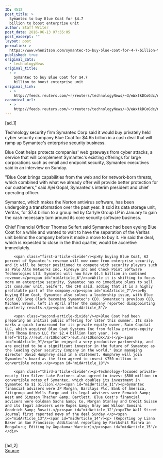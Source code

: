 ```yaml
---
ID: 4512
post_title: >
  Symantec to buy Blue Coat for $4.7
  billion to boost enterprise unit
author: Staff Writer
post_date: 2016-06-13 07:35:05
post_excerpt: ""
layout: post
permalink: >
  https://www.whenitson.com/symantec-to-buy-blue-coat-for-4-7-billion-to-boost-enterprise-unit/
published: true
original_cats:
  - technologyNews
original_title:
  - >
    Symantec to buy Blue Coat for $4.7
    billion to boost enterprise unit
original_link:
  - >
    http://feeds.reuters.com/~r/reuters/technologyNews/~3/eWxtkDCoGdc/us-bluecoat-m-a-symantec-idUSKCN0YZ0BM
canonical_url:
  - >
    http://feeds.reuters.com/~r/reuters/technologyNews/~3/eWxtkDCoGdc/us-bluecoat-m-a-symantec-idUSKCN0YZ0BM
---
```

 [ad_1]
<br><div id="articleText">
<span id="midArticle_start"/>

<span id="midArticle_0"/><span class="focusParagraph" readability="3"><p><span class="articleLocatio&lt;/span&gt;n">Technology security firm Symantec Corp said it would buy privately held cyber security company Blue Coat for $4.65 billion in a cash deal that will ramp up Symantec's enterprise security business.</span></p></span><span id="midArticle_1"/><p>Blue Coat helps protects companies' web gateways from cyber attacks, a service that will complement Symantec's existing offerings for large corporations such as email and endpoint security, Symantec executives said in an interview on Sunday.</p><span id="midArticle_2"/><p>"Blue Coat brings capabilities from the web and for network-born threats, which combined with what we already offer will provide better protection for our customers," said Ajei Gopal, Symantec's interim president and chief operating officer.</p><span id="midArticle_3"/><p>Symantec, which makes the Norton antivirus software, has been undergoing a transformation over the past year. It sold its data storage unit, Veritas, for $7.4 billion to a group led by Carlyle Group LP in January to gain the cash necessary turn around its core security software business.</p><span id="midArticle_4"/><p>Chief Financial Officer Thomas Seifert said Symantec had been eyeing Blue Coat for a while and wanted to wait to have the separation of the Veritas unit behind the company before it made a move to buy it. He said the deal, which is expected to close in the third quarter, would be accretive immediately.</p><span id="midArticle_5"/>
        
        <span class="first-article-divide"/><p>By buying Blue Coat, 62 percent of Symantec's revenue will now come from enterprise security, and it will be better positioned to compete with security players such as Palo Alto Networks Inc, FireEye Inc and Check Point Software Technologies Ltd. Symantec will now have $4.4 billion in combined revenue.</p><span id="midArticle_6"/><p>While it is shifting to focus more on enterprise security, Symantec has no immediate plans to sell its consumer unit, Seifert, the CFO said, adding that it is a highly profitable part of the company.</p><span id="midArticle_7"/><p>By buying Blue Coat, Symantec also solves a leadership issue, with Blue Coat CEO Greg Clark becoming Symantec's CEO. Symantec's previous CEO, Michael Brown, left in April after the company reported disappointing quarterly results.</p><span id="midArticle_8"/>
        
        <span class="second-article-divide"/><p>Blue Coat had been preparing an initial public offering for later this summer. Its sale marks a quick turnaround for its private equity owner, Bain Capital LLC, which acquired Blue Coat Systems Inc from fellow private-equity firm Thoma Bravo LLC for $2.4 billion last year. (<a href="http://reut.rs/1OkonoK">reut.rs/1OkonoK</a>)</p><span id="midArticle_9"/><p>"We enjoyed a very productive partnership, and are excited to be a significant investor in the future of Symantec as the leading cyber security Company in the world," Bain managing director David Humphrey said in a statement. Humphrey will join Symantec's board as the firm agreed to invest $750 million in convertible notes.</p><span id="midArticle_10"/>
        
        <span class="third-article-divide"/><p>Technology-focused private-equity firm Silver Lake Partners also agreed to invest $500 million in convertible notes of Symantec, which doubles its investment in Symantec to $1 billion.</p><span id="midArticle_11"/><p>Symantec financial advisers were JP Morgan, Barclays Plc, Bank of America, Citigroup and Wells Fargo and its legal advisers were Fenwick &amp; West and Simpson Thacher &amp; Bartlett. Blue Coat's financial advisers were Goldman Sachs &amp; Co, Morgan Stanley and Credit Suisse and its legal advisers were Ropes &amp; Gray and Wilson Sonsini Goodrich &amp; Rosati.</p><span id="midArticle_12"/><p>The Wall Street Journal first reported news of the deal Sunday.</p><span id="midArticle_13"/><span id="midArticle_14"/><p> (Reporting by Liana Baker in San Francisco; Additional reporting by Parikshit Mishra in Bengaluru; Editing by Gopakumar Warrier)</p><span id="midArticle_15"/></div>
<br>[ad_2]
<br><a href="http://feeds.reuters.com/~r/reuters/technologyNews/~3/eWxtkDCoGdc/us-bluecoat-m-a-symantec-idUSKCN0YZ0BM">Source </a>